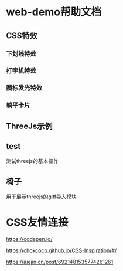 # web-demo帮助文档

## CSS特效
### 下划线特效
### 打字机特效
### 图标发光特效
### 躺平卡片

## ThreeJs示例
## test
测试threejs的基本操作
## 椅子
用于展示threejs的gltf导入模块

# CSS友情连接
https://codepen.io/

https://chokcoco.github.io/CSS-Inspiration/#/

https://juejin.cn/post/6921481535774261261
